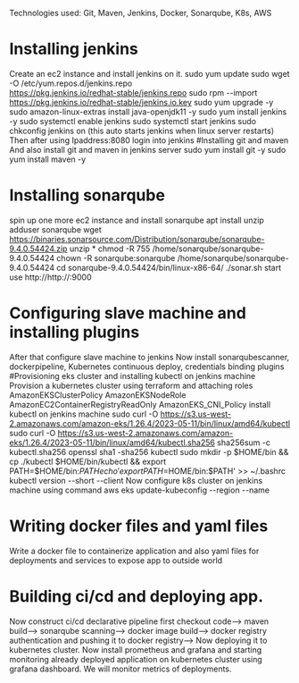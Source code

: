 Technologies used: Git, Maven, Jenkins, Docker, Sonarqube, K8s, AWS
# Installing jenkins
Create an ec2 instance and install jenkins on it.
sudo yum update
sudo wget -O /etc/yum.repos.d/jenkins.repo \
    https://pkg.jenkins.io/redhat-stable/jenkins.repo
sudo rpm --import https://pkg.jenkins.io/redhat-stable/jenkins.io.key
sudo yum upgrade -y
sudo amazon-linux-extras install java-openjdk11 -y
sudo yum install jenkins -y
sudo systemctl enable jenkins
sudo systemctl start jenkins
sudo chkconfig jenkins on (this auto starts jenkins when linux server restarts)
Then after using Ipaddress:8080 login into jenkins
#Installing git and maven 
And also install git and maven in jenkins server
sudo yum install git -y
sudo yum install maven -y
# Installing sonarqube
spin up one more ec2 instance and install sonarqube
apt install unzip
adduser sonarqube
wget https://binaries.sonarsource.com/Distribution/sonarqube/sonarqube-9.4.0.54424.zip
unzip *
chmod -R 755 /home/sonarqube/sonarqube-9.4.0.54424
chown -R sonarqube:sonarqube /home/sonarqube/sonarqube-9.4.0.54424
cd sonarqube-9.4.0.54424/bin/linux-x86-64/
./sonar.sh start
use http://http://<ip-address>:9000
# Configuring slave machine and installing plugins
After that configure slave machine to jenkins
Now install sonarqubescanner, dockerpipeline, Kubernetes continuous deploy, credentials binding plugins
#Provisioning eks cluster and installing kubectl on jenkins machine
Provision a kubernetes cluster using terraform and attaching roles
AmazonEKSClusterPolicy
AmazonEKSNodeRole
AmazonEC2ContainerRegistryReadOnly
AmazonEKS_CNI_Policy
install kubectl on jenkins machine
sudo curl -O https://s3.us-west-2.amazonaws.com/amazon-eks/1.26.4/2023-05-11/bin/linux/amd64/kubectl
sudo curl -O https://s3.us-west-2.amazonaws.com/amazon-eks/1.26.4/2023-05-11/bin/linux/amd64/kubectl.sha256
sha256sum -c kubectl.sha256
openssl sha1 -sha256 kubectl
sudo mkdir -p $HOME/bin && cp ./kubectl $HOME/bin/kubectl && export PATH=$HOME/bin:$PATH
echo 'export PATH=$HOME/bin:$PATH' >> ~/.bashrc
kubectl version --short --client
Now configure k8s cluster on jenkins machine using command aws eks update-kubeconfig --region <region name> --name <clustername>
# Writing docker files and yaml files
Write a docker file to containerize application and also yaml files for deployments and services to expose app to outside world
# Building ci/cd and deploying app.
Now construct ci/cd declarative pipeline
first checkout code--> maven build--> sonarqube scanning--> docker image build--> docker registry authentication and pushing it to docker registry--> Now deploying it to kubernetes cluster.
 Now install prometheus and grafana and starting monitoring already deployed application on kubernetes cluster using grafana dashboard. We will monitor metrics of deployments.

